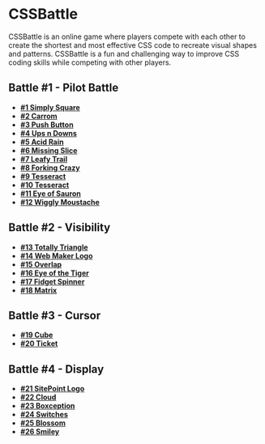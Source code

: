 # CSSBattle

CSSBattle is an online game where players compete with each other to create the shortest and most effective CSS code to recreate visual shapes and patterns. CSSBattle is a fun and challenging way to improve CSS coding skills while competing with other players.

## Battle #1 - Pilot Battle

- **[#1 Simply Square](./battle-001-pilot-battle/001-simply-square.md)**
- **[#2 Carrom](./battle-001-pilot-battle/002-carrom.md)**
- **[#3 Push Button](./battle-001-pilot-battle/003-push-button.md)**
- **[#4 Ups n Downs](./battle-001-pilot-battle/004-ups-n-downs.md)**
- **[#5 Acid Rain](./battle-001-pilot-battle/005-acid-rain.md)**
- **[#6 Missing Slice](./battle-001-pilot-battle/006-missing-slice.md)**
- **[#7 Leafy Trail](./battle-001-pilot-battle/007-leafy-trail.md)**
- **[#8 Forking Crazy](./battle-001-pilot-battle/008-forking-crazy.md)**
- **[#9 Tesseract](./battle-001-pilot-battle/009-tesseract.md)**
- **[#10 Tesseract](./battle-001-pilot-battle/010-cloaked-spirits.md)**
- **[#11 Eye of Sauron](./battle-001-pilot-battle/011-eye-of-sauron.md)**
- **[#12 Wiggly Moustache](./battle-001-pilot-battle/012-wiggly-moustache.md)**

## Battle #2 - Visibility

- **[#13 Totally Triangle](./battle-002-visibility/013-totally-triangle.md)**
- **[#14 Web Maker Logo](./battle-002-visibility/014-web-maker-logo.md)**
- **[#15 Overlap](./battle-002-visibility/015-overlap.md)**
- **[#16 Eye of the Tiger](./battle-002-visibility/016-eye-of-the-tiger.md)**
- **[#17 Fidget Spinner](./battle-002-visibility/017-fidget-spinner.md)**
- **[#18 Matrix](./battle-002-visibility/018-matrix.md)**

## Battle #3 - Cursor

- **[#19 Cube](./battle-003-cursor/019-cube.md)**
- **[#20 Ticket](./battle-003-cursor/020-ticket.md)**

## Battle #4 - Display

- **[#21 SitePoint Logo](./battle-004-display/021-site-point-logo.md)**
- **[#22 Cloud](./battle-004-display/022-cloud.md)**
- **[#23 Boxception](./battle-004-display/023-boxception.md)**
- **[#24 Switches](./battle-004-display/024-switches.md)**
- **[#25 Blossom](./battle-004-display/025-blossom.md)**
- **[#26 Smiley](./battle-004-display/026-smiley.md)**

